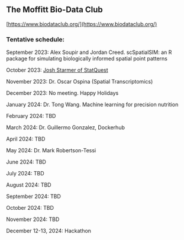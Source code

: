 ## The Moffitt Bio-Data Club
[https://www.biodataclub.org/](https://www.biodataclub.org/)

### Tentative schedule:

September 2023: Alex Soupir and Jordan Creed. scSpatialSIM: an R package for simulating biologically informed spatial point patterns

October 2023: [Josh Starmer of StatQuest](https://www.youtube.com/c/joshstarmer)

November 2023: Dr. Oscar Ospina (Spatial Transcriptomics)

December 2023: No meeting. Happy Holidays

January 2024: Dr. Tong Wang. Machine learning for precision nutrition

February 2024: TBD

March 2024: Dr. Guillermo Gonzalez, Dockerhub

April 2024: TBD

May 2024: Dr. Mark Robertson-Tessi

June 2024: TBD

July 2024: TBD

August 2024: TBD

September 2024: TBD

October 2024: TBD

November 2024: TBD

December 12-13, 2024: Hackathon
